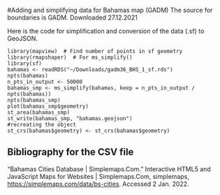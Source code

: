 #Adding and simplifying data for Bahamas map (GADM)
The source for boundaries is GADM. 
Downloaded 27.12.2021

Here is the code for simplification and conversion of the data (.sf) to GeoJSON.
```
library(mapview)  # Find number of points in sf geometry
library(rmapshaper)  # For ms_simplify()
library(sf) 
bahamas <- readRDS("~/Downloads/gadm36_BHS_1_sf.rds")
npts(bahamas)
n_pts_in_output <- 50000
bahamas_smp <- ms_simplify(bahamas, keep = n_pts_in_output / npts(bahamas))
npts(bahamas_smp)
plot(bahamas_smp$geometry)
st_area(bahamas_smp)
st_write(bahamas_smp, "bahamas.geojson")
#recreating the object
st_crs(bahamas$geometry) <- st_crs(bahamas$geometry)
```

## Bibliography for the CSV file
“Bahamas Cities Database | Simplemaps.Com.” Interactive HTML5 and JavaScript Maps for Websites | Simplemaps.Com, simplemaps, https://simplemaps.com/data/bs-cities. Accessed 2 Jan. 2022.